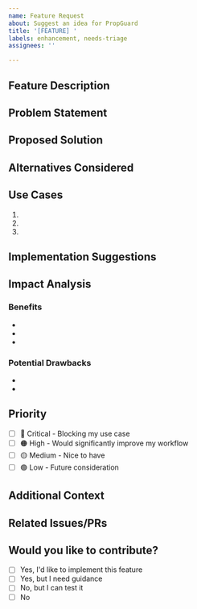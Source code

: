 ```yaml
---
name: Feature Request
about: Suggest an idea for PropGuard
title: '[FEATURE] '
labels: enhancement, needs-triage
assignees: ''

---
```


## Feature Description
<!-- A clear and concise description of the feature you'd like -->

## Problem Statement
<!-- Describe the problem this feature would solve -->

## Proposed Solution
<!-- Describe your proposed solution -->

## Alternatives Considered
<!-- A clear and concise description of any alternative solutions or features you've considered -->

## Use Cases
<!-- Provide specific use cases for this feature -->

1. 
2. 
3. 

## Implementation Suggestions
<!-- Optional: If you have ideas about how this could be implemented -->

## Impact Analysis
<!-- How would this feature impact the project? -->

### Benefits
- 
- 
- 

### Potential Drawbacks
- 
- 

## Priority
<!-- How important is this feature to you? -->
- [ ] 🔴 Critical - Blocking my use case
- [ ] 🟠 High - Would significantly improve my workflow
- [ ] 🟡 Medium - Nice to have
- [ ] 🟢 Low - Future consideration

## Additional Context
<!-- Add any other context, mockups, or examples about the feature request here -->

## Related Issues/PRs
<!-- Link to related issues or PRs -->

## Would you like to contribute?
- [ ] Yes, I'd like to implement this feature
- [ ] Yes, but I need guidance
- [ ] No, but I can test it
- [ ] No